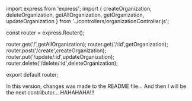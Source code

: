 
import express from 'express';
import { createOrganization, deleteOrganization, getAllOrganization,
     getOrganization, updateOrganization } from '../controllers/organizationController.js';

const router = express.Router();


router.get('/',getAllOrganization);
router.get('/:id',getOrganization);
router.post('/create',createOrganization);
router.put('/update/:id',updateOrganization);
router.delete('/delete/:id',deleteOrganization);



export default router;

In this version, changes was made to the README file...
And then I will be the next contributor... HAHAHAHA!!!

